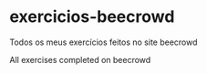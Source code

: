 # exercicios-beecrowd
Todos os meus exercícios feitos no site beecrowd

All exercises completed on beecrowd 
